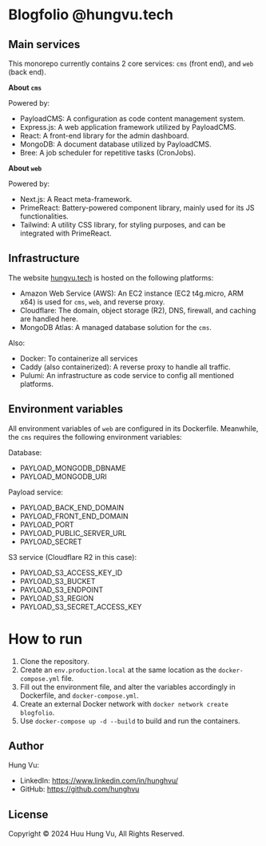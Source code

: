 # Blogfolio @hungvu.tech


## Main services


This monorepo currently contains 2 core services: `cms` (front end), and `web` (back end).


**About `cms`**


Powered by:


- PayloadCMS: A configuration as code content management system.
- Express.js: A web application framework utilized by PayloadCMS.
- React: A front-end library for the admin dashboard.
- MongoDB: A document database utilized by PayloadCMS.
- Bree: A job scheduler for repetitive tasks (CronJobs).


**About `web`**


Powered by:


- Next.js: A React meta-framework.
- PrimeReact: Battery-powered component library, mainly used for its JS functionalities.
- Tailwind: A utility CSS library, for styling purposes, and can be integrated with PrimeReact.


## Infrastructure


The website [hungvu.tech](https://hungvu.tech) is hosted on the following platforms:


- Amazon Web Service (AWS): An EC2 instance (EC2 t4g.micro, ARM x64) is used for `cms`, `web`, and reverse proxy.
- Cloudflare: The domain, object storage (R2), DNS, firewall, and caching are handled here.
- MongoDB Atlas: A managed database solution for the `cms`.


Also:


- Docker: To containerize all services
- Caddy (also containerized): A reverse proxy to handle all traffic.
- Pulumi: An infrastructure as code service to config all mentioned platforms.


## Environment variables


All environment variables of `web` are configured in its Dockerfile. Meanwhile, the `cms` requires the following environment variables:


Database:


- PAYLOAD_MONGODB_DBNAME
- PAYLOAD_MONGODB_URI


Payload service:


- PAYLOAD_BACK_END_DOMAIN
- PAYLOAD_FRONT_END_DOMAIN
- PAYLOAD_PORT
- PAYLOAD_PUBLIC_SERVER_URL
- PAYLOAD_SECRET


S3 service (Cloudflare R2 in this case):


- PAYLOAD_S3_ACCESS_KEY_ID
- PAYLOAD_S3_BUCKET
- PAYLOAD_S3_ENDPOINT
- PAYLOAD_S3_REGION
- PAYLOAD_S3_SECRET_ACCESS_KEY


# How to run


1. Clone the repository.
2. Create an `env.production.local` at the same location as the `docker-compose.yml` file.
3. Fill out the environment file, and alter the variables accordingly in Dockerfile, and `docker-compose.yml`.
4. Create an external Docker network with `docker network create blogfolio`.
5. Use `docker-compose up -d --build` to build and run the containers.


## Author


Hung Vu:


 - LinkedIn: https://www.linkedin.com/in/hunghvu/
 - GitHub: https://github.com/hunghvu


## License


Copyright &copy; 2024 Huu Hung Vu, All Rights Reserved.
